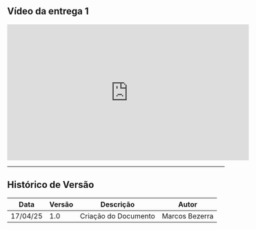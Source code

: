 ## Vídeo da entrega 1
<iframe width="560" height="315" src="https://www.youtube.com/embed/jpS8OD9Z8Ss" title="YouTube video player" frameborder="0" allow="accelerometer; autoplay; clipboard-write; encrypted-media; gyroscope; picture-in-picture; web-share" referrerpolicy="strict-origin-when-cross-origin" allowfullscreen></iframe>

---
## Histórico de Versão

| Data     | Versão | Descrição             | Autor              |
| -------- | ------ | --------------------- | ------------------ |
| 17/04/25 | 1.0    | Criação do Documento  | Marcos Bezerra     |
